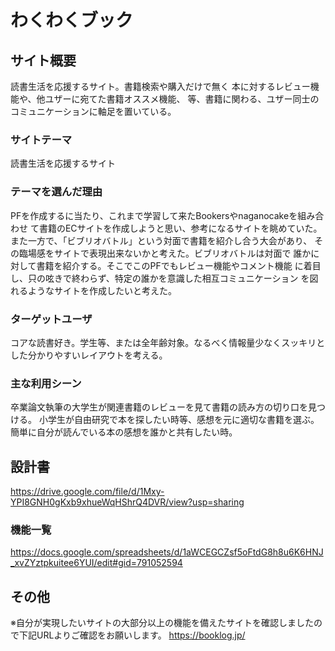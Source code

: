 # わくわくブック

## サイト概要
読書生活を応援するサイト。書籍検索や購入だけで無く
本に対するレビュー機能や、他ユザーに宛てた書籍オススメ機能、
等、書籍に関わる、ユザー同士のコミュニケーションに軸足を置いている。

### サイトテーマ
読書生活を応援するサイト

### テーマを選んだ理由
PFを作成するに当たり、これまで学習して来たBookersやnaganocakeを組み合わせ
て書籍のECサイトを作成しようと思い、参考になるサイトを眺めていた。
また一方で、「ビブリオバトル」という対面で書籍を紹介し合う大会があり、
その臨場感をサイトで表現出来ないかと考えた。ビブリオバトルは対面で
誰かに対して書籍を紹介する。そこでこのPFでもレビュー機能やコメント機能
に着目し、只の呟きで終わらず、特定の誰かを意識した相互コミュニケーション
を図れるようなサイトを作成したいと考えた。

### ターゲットユーザ
コアな読書好き。学生等、または全年齢対象。なるべく情報量少なくスッキリとした分かりやすいレイアウトを考える。

### 主な利用シーン
卒業論文執筆の大学生が関連書籍のレビューを見て書籍の読み方の切り口を見つける。
小学生が自由研究で本を探したい時等、感想を元に適切な書籍を選ぶ。
簡単に自分が読んでいる本の感想を誰かと共有したい時。

## 設計書
https://drive.google.com/file/d/1Mxy-YPI8GNH0gKxb9xhueWqHShrQ4DVR/view?usp=sharing


### 機能一覧
https://docs.google.com/spreadsheets/d/1aWCEGCZsf5oFtdG8h8u6K6HNJ_xvZYztpkuitee6YUI/edit#gid=791052594

## その他
※自分が実現したいサイトの大部分以上の機能を備えたサイトを確認しましたので下記URLよりご確認をお願いします。
https://booklog.jp/
